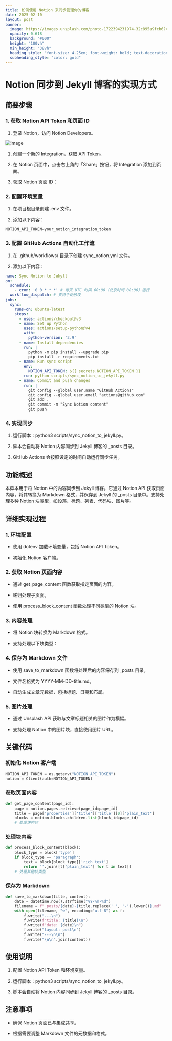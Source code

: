 ```yaml
---
title: 如何使用 Notion 来同步管理你的博客
date: 2025-02-10
layout: post
banner:
  image: https://images.unsplash.com/photo-1722394231974-32c895a9fcb6?crop=entropy&cs=tinysrgb&fit=max&fm=jpg&ixid=M3w2OTIwMzJ8MHwxfHJhbmRvbXx8fHx8fHx8fDE3MzkyMjU4MzN8&ixlib=rb-4.0.3&q=80&w=1080
  opacity: 0.618
  background: "#000"
  height: "100vh"
  min_height: "38vh"
  heading_style: "font-size: 4.25em; font-weight: bold; text-decoration: underline"
  subheading_style: "color: gold"
---
```


# Notion 同步到 Jekyll 博客的实现方式

## 简要步骤

### 1. 获取 Notion API Token 和页面 ID

1. 登录 Notion，访问 Notion Developers。

![image](https://prod-files-secure.s3.us-west-2.amazonaws.com/a7a0cc5a-89b9-4cda-8686-1fba0ca52f40/d19c1afe-dea5-4312-9333-786b0ba83054/image.png?X-Amz-Algorithm=AWS4-HMAC-SHA256&X-Amz-Content-Sha256=UNSIGNED-PAYLOAD&X-Amz-Credential=ASIAZI2LB4667P3LDJXJ%2F20250210%2Fus-west-2%2Fs3%2Faws4_request&X-Amz-Date=20250210T221712Z&X-Amz-Expires=3600&X-Amz-Security-Token=IQoJb3JpZ2luX2VjEK3%2F%2F%2F%2F%2F%2F%2F%2F%2F%2FwEaCXVzLXdlc3QtMiJHMEUCIGT%2Bu%2F7VbgM5ewKTdy0xI%2F9LgJVZXSUd8Kuo%2FN4fMpxZAiEA8R%2BCoZ0kXOKZ%2FkYODSEjMWRTDG1xiXOhTZuJ%2B7sXfOcqiAQIxv%2F%2F%2F%2F%2F%2F%2F%2F%2F%2FARAAGgw2Mzc0MjMxODM4MDUiDOkjXwJlnos48L9L0ircAx7kVzoNYdZMf64uP0%2B1lvtAce4ndoF%2F1n5r3oQN1brsi0Gm8KRMmhQ1rCYB%2Bua8EkWpzxLSMQa5Rtj8iM%2FDdRV1Re3eKxrd6czPMI6fTA8sB5WYbsckazA9pfAa08cv1UJEMq7otReI08vVco0irthfKx8PpTqRH4XiKYr4VBy3PSpZpGbl9WsavLsgUkZpXOJx0Xb3vOEFS%2FkjtxqMBYirdc3HqgMlOEWpEqywoRnQN9Sf1MFrud1egkQqNgJipabFAsJwq1md34NYFQOhIsE5D9prlWSNgfmilJuLWwXLoIs9eRmBb2we9QmIng4NsdXHgb6lpQOUowdoMJMTDDdw5xNTC6xYtMU6lrOpN1%2FXwl47jX%2FoGOhgPvObcCPKopTD9k1nb45yxKcb7q2hSADnnWR6pW1DvgdSt1UJ1eAcXJZtQdrZ2hMnm83PSZcU6gfCO6A2%2BpRZO9yRTQLtNdfwV4Gt4jwHU8jupw2M%2Bj4GEVFQ4d8ONFUf7%2FaNs8HXZZ%2BtHEkzJqkY5gsO1O%2FdS56GFyax4YZMpd0TXLJS2ySPXT3y8hN8hiPacencjVOqHt26Bpxz%2BtAzbGF60XBZUzQt%2FJRrI0hoelHqEz%2FAhghnTIUGFTFKU9ha5uQjMPnMqb0GOqUBg8PcSCLDxQoPDxwvLU7G8oM8Tmk5zCz%2FYEhfAreD6e0Q4KuGMVW4k0wEuAjUCyRddbccE%2F7LA2QYVEjJwhPNSKr9ywf%2FjpqAr6TsTv4O3SeCJWFlOHnVyoJWrcVcm85htv2rp9MHP5TFvLj0CfH%2BVarwUlvEAz1yxJvyQX1hrdJ4NEZY2HkIruNnLDS0Yx%2FsFnpBjTqlssCN2kuY8x8EZxF3yQJI&X-Amz-Signature=01859e2fd060d83e18738be7e7460be1dd5c836a49e12a27686fed7aa1241669&X-Amz-SignedHeaders=host&x-id=GetObject)

1. 创建一个新的 Integration，获取 API Token。

1. 在 Notion 页面中，点击右上角的「Share」按钮，将 Integration 添加到页面。

1. 获取 Notion 页面 ID：


### 2. 配置环境变量

1. 在项目根目录创建 .env 文件。

1. 添加以下内容：

```javascript
NOTION_API_TOKEN=your_notion_integration_token
```

### 3. 配置 GitHub Actions 自动化工作流

1. 在 .github/workflows/ 目录下创建 sync_notion.yml 文件。

1. 添加以下内容：

```yaml
name: Sync Notion to Jekyll
on:
  schedule:
    - cron: '0 0 * * *' # 每天 UTC 时间 00:00（北京时间 08:00）运行
  workflow_dispatch: # 支持手动触发
jobs:
  sync:
    runs-on: ubuntu-latest
    steps:
      - uses: actions/checkout@v3
      - name: Set up Python
        uses: actions/setup-python@v4
        with:
          python-version: '3.9'
      - name: Install dependencies
        run: |
          python -m pip install --upgrade pip
          pip install -r requirements.txt
      - name: Run sync script
        env:
          NOTION_API_TOKEN: ${{ secrets.NOTION_API_TOKEN }}
        run: python scripts/sync_notion_to_jekyll.py
      - name: Commit and push changes
        run: |
          git config --global user.name "GitHub Actions"
          git config --global user.email "actions@github.com"
          git add .
          git commit -m "Sync Notion content"
          git push
```

### 4. 实现同步

1. 运行脚本：python3 scripts/sync_notion_to_jekyll.py。

1. 脚本会自动将 Notion 内容同步到 Jekyll 博客的 _posts 目录。

1. GitHub Actions 会按照设定的时间自动运行同步任务。

## 功能概述

本脚本用于将 Notion 中的内容同步到 Jekyll 博客。它通过 Notion API 获取页面内容，将其转换为 Markdown 格式，并保存到 Jekyll 的 _posts 目录中。支持处理多种 Notion 块类型，如段落、标题、列表、代码块、图片等。

## 详细实现过程

### 1. 环境配置

- 使用 dotenv 加载环境变量，包括 Notion API Token。

- 初始化 Notion 客户端。

### 2. 获取 Notion 页面内容

- 通过 get_page_content 函数获取指定页面的内容。

- 递归处理子页面。

- 使用 process_block_content 函数处理不同类型的 Notion 块。

### 3. 内容处理

- 将 Notion 块转换为 Markdown 格式。

- 支持处理以下块类型：


### 4. 保存为 Markdown 文件

- 使用 save_to_markdown 函数将处理后的内容保存到 _posts 目录。

- 文件名格式为 YYYY-MM-DD-title.md。

- 自动生成文章元数据，包括标题、日期和布局。

### 5. 图片处理

- 通过 Unsplash API 获取与文章标题相关的图片作为横幅。

- 支持处理 Notion 中的图片块，直接使用图片 URL。

## 关键代码

### 初始化 Notion 客户端

```python
NOTION_API_TOKEN = os.getenv("NOTION_API_TOKEN")
notion = Client(auth=NOTION_API_TOKEN)
```

### 获取页面内容

```python
def get_page_content(page_id):
    page = notion.pages.retrieve(page_id=page_id)
    title = page['properties']['title']['title'][0]['plain_text']
    blocks = notion.blocks.children.list(block_id=page_id)
    # 处理块内容
```

### 处理块内容

```python
def process_block_content(block):
    block_type = block['type']
    if block_type == 'paragraph':
        text = block[block_type]['rich_text']
        return ''.join([t['plain_text'] for t in text])
    # 处理其他块类型
```

### 保存为 Markdown

```python
def save_to_markdown(title, content):
    date = datetime.now().strftime("%Y-%m-%d")
    filename = f"_posts/{date}-{title.replace(' ', '-').lower()}.md"
    with open(filename, "w", encoding="utf-8") as f:
        f.write("---\n")
        f.write(f"title: {title}\n")
        f.write(f"date: {date}\n")
        f.write("layout: post\n")
        f.write("---\n\n")
        f.write("\n\n".join(content))
```

## 使用说明

1. 配置 Notion API Token 和环境变量。

1. 运行脚本：python3 scripts/sync_notion_to_jekyll.py。

1. 脚本会自动将 Notion 内容同步到 Jekyll 博客的 _posts 目录。

## 注意事项

- 确保 Notion 页面已与集成共享。

- 根据需要调整 Markdown 文件的元数据和格式。
